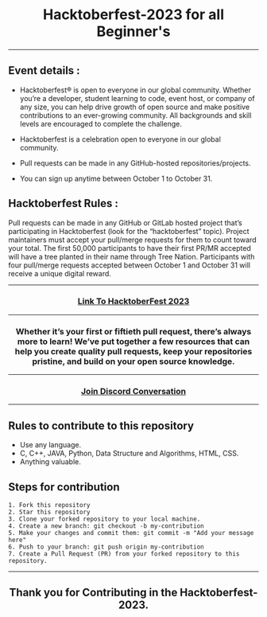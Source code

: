 

<h1 align="center"> Hacktoberfest-2023 for all Beginner's </h1>

***

## Event details :

- Hacktoberfest® is open to everyone in our global community. Whether you’re a developer, student learning to code, event host, or company of any size, you can help drive growth of open source and make positive contributions to an ever-growing community. All backgrounds and skill levels are encouraged to complete the challenge.

- Hacktoberfest is a celebration open to everyone in our global community.
- Pull requests can be made in any GitHub-hosted repositories/projects.
- You can sign up anytime between October 1 to October 31.

## Hacktoberfest Rules :

Pull requests can be made in any GitHub or GitLab hosted project that’s participating in Hacktoberfest (look for the “hacktoberfest” topic). Project maintainers must accept your pull/merge requests for them to count toward your total. The first 50,000 participants to have their first PR/MR accepted will have a tree planted in their name through Tree Nation. Participants with four pull/merge requests accepted between October 1 and October 31 will receive a unique digital reward.
***

<h3 align="center">
    <a href="https://hacktoberfest.digitalocean.com/">
        Link To HacktoberFest 2023
    </a>
</h3>

***
<h3 align="center"> Whether it’s your first or fiftieth pull request, there’s always more to learn! We’ve put together a few resources that can help you create quality pull requests, keep your repositories pristine, and build on your open source knowledge. </h3>

***

<h3 align="center">
    <a href="https://discord.com/invite/hacktoberfest/">
       Join Discord Conversation
    </a>
</h3>

***
## Rules to contribute to this repository 

-   Use any language.
-   C, C++, JAVA, Python, Data Structure and Algorithms, HTML, CSS.
-   Anything valuable.

## Steps for contribution

    1. Fork this repository 
    2. Star this repository 
    3. Clone your forked repository to your local machine.
    4. Create a new branch: git checkout -b my-contribution
    5. Make your changes and commit them: git commit -m "Add your message here"
    6. Push to your branch: git push origin my-contribution
    7. Create a Pull Request (PR) from your forked repository to this repository.

***
<h2 align="center">
    <p>
        Thank you for Contributing in the Hacktoberfest-2023. 
    </p>
</h2>
